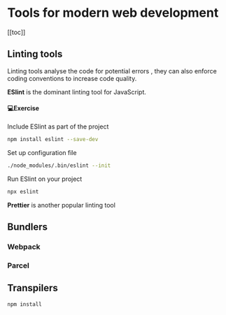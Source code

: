 # Tools for modern web development 

 [[toc]]
 ## Linting tools
 Linting tools analyse the code for potential errors , they can also enforce coding conventions to increase code quality. 

**ESlint** is the dominant linting tool for JavaScript.

#### 💻Exercise

 Include ESlint as part of the project
 ```bash
 npm install eslint --save-dev
 ```
 Set up configuration file
 ```bash
./node_modules/.bin/eslint --init
 ```
 Run ESlint on your project 

 ```bash
 npx eslint
 ```


 **Prettier** is another popular linting tool
 ## Bundlers
 ### Webpack
 ### Parcel
 ## Transpilers
```bash
npm install
```